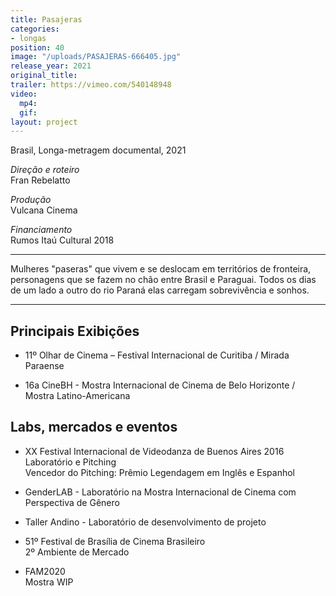 ```yaml
---
title: Pasajeras
categories:
- longas
position: 40
image: "/uploads/PASAJERAS-666405.jpg"
release_year: 2021
original_title: 
trailer: https://vimeo.com/540148948
video:
  mp4: 
  gif: 
layout: project
---
```


Brasil, Longa-metragem documental, 2021

*Direção e roteiro*\
Fran Rebelatto

*Produção*\
Vulcana Cinema

*Financiamento*\
Rumos Itaú Cultural 2018

---

Mulheres "paseras" que vivem e se deslocam em territórios de fronteira, personagens que se fazem no chão entre Brasil e Paraguai. Todos os dias de um lado a outro do rio Paraná elas carregam sobrevivência e sonhos.

---

## Principais Exibições

* 11º Olhar de Cinema – Festival Internacional de Curitiba / Mirada Paraense

* 16a CineBH - Mostra Internacional de Cinema de Belo Horizonte / Mostra Latino-Americana

## Labs, mercados e eventos

* XX Festival Internacional de Videodanza de Buenos Aires 2016\
  Laboratório e Pitching\
  Vencedor do Pitching: Prêmio Legendagem em Inglês e Espanhol

* GenderLAB - Laboratório na Mostra Internacional de Cinema com Perspectiva de Gênero

* Taller Andino - Laboratório de desenvolvimento de projeto

* 51º Festival de Brasília de Cinema Brasileiro\
  2º Ambiente de Mercado

* FAM2020\
  Mostra WIP